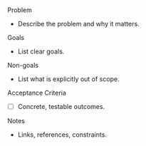 # <Spec Title>

Problem
- Describe the problem and why it matters.

Goals
- List clear goals.

Non-goals
- List what is explicitly out of scope.

Acceptance Criteria
- [ ] Concrete, testable outcomes.

Notes
- Links, references, constraints.

